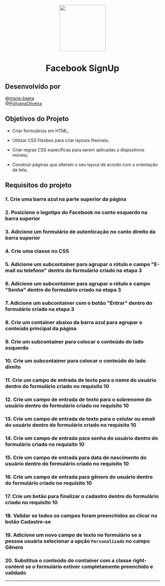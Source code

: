 <p align="center"><img width='150px' src='https://sabores.ufms.br/files/2016/07/facebook-icon-transparent-background-png-1.png' />
<h1 align="center">Facebook SignUp</h1>  </p>


## Desenvolvido por

@[maria-baeta](https://github.com/maria-baeta)
<br>
@[PollyanaOliveira](https://github.com/PollyanaOliveira)


## Objetivos do Projeto

  * Criar formulários em HTML;

  * Utilizar CSS Flexbox para criar layouts flexíveis;

  * Criar regras CSS específicas para serem aplicadas a dispositivos móveis;

  * Construir páginas que alteram o seu layout de acordo com a orientação da tela;

## Requisitos do projeto

### 1. Crie uma barra azul na parte superior da página

### 2. Posicione o logotipo do Facebook no canto esquerdo na barra superior

### 3. Adicione um formulário de autenticação no canto direito da barra superior

### 4. Crie uma classe no CSS 

### 5. Adicione um subcontainer para agrupar o rótulo e campo "E-mail ou telefone" dentro do formulário criado na etapa 3

### 6. Adicione um subcontainer para agrupar o rótulo e campo "Senha" dentro do formulário criado na etapa 3

### 7. Adicione um subcontainer com o botão "Entrar" dentro do formulário criado na etapa 3

### 8. Crie um container abaixo da barra azul para agrupar o conteúdo principal da página

### 9. Crie um subcontainer para colocar o conteúdo do lado esquerdo

### 10. Crie um subcontainer para colocar o conteúdo do lado direito

### 11. Crie um campo de entrada de texto para o nome do usuário dentro do formulário criado no requisito 10

### 12. Crie um campo de entrada de texto para o sobrenome do usuário dentro do formulário criado no requisito 10

### 13. Crie um campo de entrada de texto para o celular ou email do usuário dentro do formulário criado no requisito 10

### 14. Crie um campo de entrada para senha do usuário dentro do formulário criado no requisito 10

### 15. Crie um campo de entrada para data de nascimento do usuário dentro do formulário criado no requisito 10

### 16. Crie um campo de entrada para gênero do usuário dentro do formulário criado no requisito 10

### 17. Crie um botão para finalizar o cadastro dentro do formulário criado no requisito 10

### 18. Validar se todos os campos foram preenchidos ao clicar no botão Cadastre-se

### 19. Adicione um novo campo de texto no formulário se a pessoa usuária selecionar a opção `Personalizado` no campo Gênero

### 20. Substitua o conteúdo do container com a classe right-content se o formulário estiver completamente preenchido e validado

---
